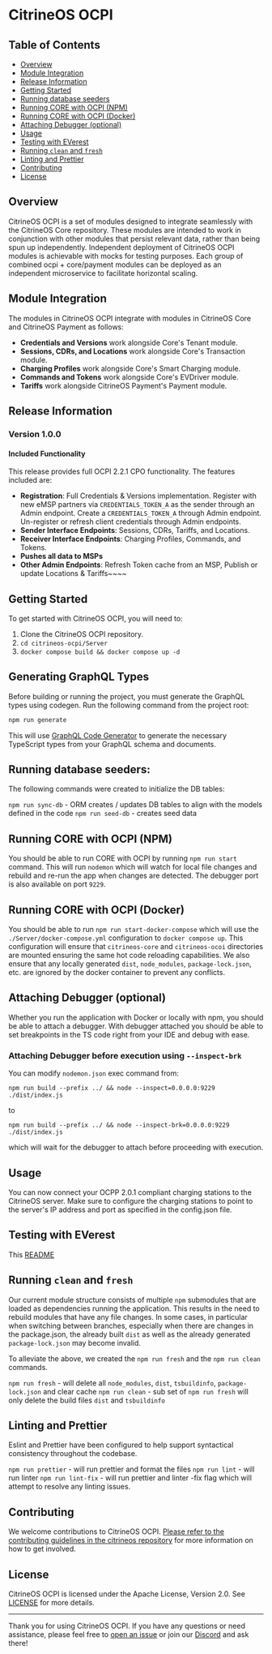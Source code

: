 # CitrineOS OCPI

## Table of Contents

- [Overview](#overview)
- [Module Integration](#module-integration)
- [Release Information](#release-information)
- [Getting Started](#getting-started)
- [Running database seeders](#running-database-seeders)
- [Running CORE with OCPI (NPM)](#running-core-with-ocpi-npm)
- [Running CORE with OCPI (Docker)](#running-core-with-ocpi-docker)
- [Attaching Debugger (optional)](#attaching-debugger-optional)
- [Usage](#usage)
- [Testing with EVerest](#testing-with-everest)
- [Running `clean` and `fresh`](#running-clean-and-fresh)
- [Linting and Prettier](#linting-and-prettier)
- [Contributing](#contributing)
- [License](#license)

## Overview

CitrineOS OCPI is a set of modules designed to integrate seamlessly with the CitrineOS Core repository. These modules are intended to work in conjunction with other modules that persist relevant data, rather than being spun up independently. Independent deployment of CitrineOS OCPI modules is achievable with mocks for testing purposes. Each group of combined ocpi + core/payment modules can be deployed as an independent microservice to facilitate horizontal scaling.

## Module Integration

The modules in CitrineOS OCPI integrate with modules in CitrineOS Core and CitrineOS Payment as follows:

- **Credentials and Versions** work alongside Core's Tenant module.
- **Sessions, CDRs, and Locations** work alongside Core's Transaction module.
- **Charging Profiles** work alongside Core's Smart Charging module.
- **Commands and Tokens** work alongside Core's EVDriver module.
- **Tariffs** work alongside CitrineOS Payment's Payment module.

## Release Information

### Version 1.0.0

#### Included Functionality

This release provides full OCPI 2.2.1 CPO functionality. The features included are:

- **Registration**: Full Credentials & Versions implementation. Register with new eMSP partners via `CREDENTIALS_TOKEN_A` as the sender through an Admin endpoint. Create a `CREDENTIALS_TOKEN_A` through Admin endpoint. Un-register or refresh client credentials through Admin endpoints.
- **Sender Interface Endpoints**: Sessions, CDRs, Tariffs, and Locations.
- **Receiver Interface Endpoints**: Charging Profiles, Commands, and Tokens.
- **Pushes all data to MSPs**
- **Other Admin Endpoints**: Refresh Token cache from an MSP, Publish or update Locations & Tariffs~~~~

## Getting Started

To get started with CitrineOS OCPI, you will need to:

1. Clone the CitrineOS OCPI repository.
1. `cd citrineos-ocpi/Server`
1. `docker compose build && docker compose up -d`

## Generating GraphQL Types

Before building or running the project, you must generate the GraphQL types using codegen. Run the following command from the project root:

```sh
npm run generate
```

This will use [GraphQL Code Generator](https://www.graphql-code-generator.com/) to generate the necessary TypeScript types from your GraphQL schema and documents.

## Running database seeders:

The following commands were created to initialize the DB tables:

`npm run sync-db` - ORM creates / updates DB tables to align with the models defined in the code
`npm run seed-db` - creates seed data

## Running CORE with OCPI (NPM)

You should be able to run CORE with OCPI by running `npm run start` command. This will run `nodemon` which
will watch for local file changes and rebuild and re-run the app when changes are detected. The debugger port
is also available on port `9229`.

## Running CORE with OCPI (Docker)

You should be able to run `npm run start-docker-compose` which will use the `./Server/docker-compose.yml`
configuration to `docker compose up`. This configuration will ensure that `citrineos-core` and `citrineos-ocoi`
directories are mounted ensuring the same hot code reloading capabilities. We also ensure that any locally
generated `dist`, `node_modules`, `package-lock.json`, etc. are ignored by the docker container to
prevent any conflicts.

## Attaching Debugger (optional)

Whether you run the application with Docker or locally with npm, you should be able to attach a debugger.
With debugger attached you should be able to set breakpoints in the TS code right from your IDE and debug
with ease.

### Attaching Debugger before execution using `--inspect-brk`

You can modify `nodemon.json` exec command from:

```shell
npm run build --prefix ../ && node --inspect=0.0.0.0:9229 ./dist/index.js
```

to

```shell
npm run build --prefix ../ && node --inspect-brk=0.0.0.0:9229 ./dist/index.js
```

which will wait for the debugger to attach before proceeding with execution.

## Usage

You can now connect your OCPP 2.0.1 compliant charging stations to the CitrineOS server. Make sure to configure the
charging stations to point to the server's IP address and port as specified in the config.json file.

## Testing with EVerest

This [README](./Server/everest/README.md)

## Running `clean` and `fresh`

Our current module structure consists of multiple `npm` submodules that are loaded as dependencies
running the application. This results in the need to rebuild modules that have any file changes. In
some cases, in particular when switching between branches, especially when there are changes in the
package.json, the already built `dist` as well as the already generated `package-lock.json` may
become invalid.

To alleviate the above, we created the `npm run fresh` and the `npm run clean` commands.

`npm run fresh` - will delete all `node_modules`, `dist`, `tsbuildinfo`, `package-lock.json` and clear cache
`npm run clean` - sub set of `npm run fresh` will only delete the build files `dist` and `tsbuildinfo`

## Linting and Prettier

Eslint and Prettier have been configured to help support syntactical consistency throughout the codebase.

`npm run prettier` - will run prettier and format the files
`npm run lint` - will run linter
`npm run lint-fix` - will run prettier and linter -fix flag which will attempt to resolve any linting issues.

## Contributing

We welcome contributions to CitrineOS OCPI. [Please refer to the contributing guidelines in the citrineos repository](https://github.com/citrineos/citrineos/blob/main/CONTRIBUTING.md) for more information on how to get involved.

## License

CitrineOS OCPI is licensed under the Apache License, Version 2.0. See [LICENSE](LICENSE) for more details.

---

Thank you for using CitrineOS OCPI. If you have any questions or need assistance, please feel free to [open an issue](https://github.com/citrineos/citrineos/issues) or join our [Discord](https://discord.gg/FhkRJknV3N) and ask there!

